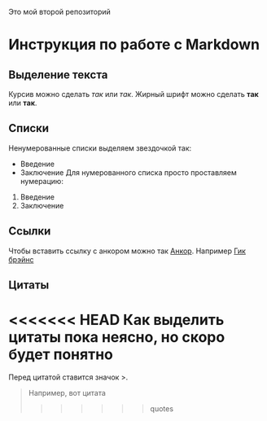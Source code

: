 Это мой второй репозиторий

# Инструкция по работе с Markdown 

## Выделение текста
Курсив можно сделать *так* или _так_.
Жирный шрифт можно сделать **так** или __так__.
## Списки
Ненумерованные списки выделяем звездочкой так:
* Введение
* Заключение
Для нумерованного списка просто проставляем нумерацию:
1. Введение
2. Заключение
## Ссылки
Чтобы вставить ссылку с анкором можно так [Анкор](ссылка).
Например [Гик брэйнс](https://gb.ru/)
## Цитаты
<<<<<<< HEAD
Как выделить цитаты пока неясно, но скоро будет понятно
=======
Перед цитатой ставится значок >.
>Например, вот цитата
>>>>>>> quotes
